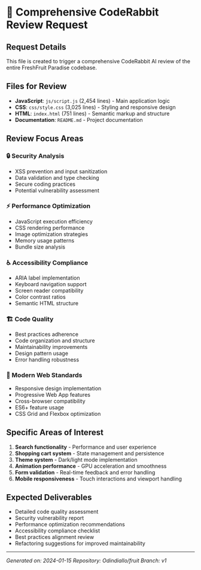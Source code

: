 # 🤖 Comprehensive CodeRabbit Review Request

## Request Details
This file is created to trigger a comprehensive CodeRabbit AI review of the entire FreshFruit Paradise codebase.

## Files for Review
- **JavaScript**: `js/script.js` (2,454 lines) - Main application logic
- **CSS**: `css/style.css` (3,025 lines) - Styling and responsive design
- **HTML**: `index.html` (751 lines) - Semantic markup and structure
- **Documentation**: `README.md` - Project documentation

## Review Focus Areas

### 🔒 Security Analysis
- XSS prevention and input sanitization
- Data validation and type checking
- Secure coding practices
- Potential vulnerability assessment

### ⚡ Performance Optimization
- JavaScript execution efficiency
- CSS rendering performance
- Image optimization strategies
- Memory usage patterns
- Bundle size analysis

### ♿ Accessibility Compliance
- ARIA label implementation
- Keyboard navigation support
- Screen reader compatibility
- Color contrast ratios
- Semantic HTML structure

### 🏗️ Code Quality
- Best practices adherence
- Code organization and structure
- Maintainability improvements
- Design pattern usage
- Error handling robustness

### 📱 Modern Web Standards
- Responsive design implementation
- Progressive Web App features
- Cross-browser compatibility
- ES6+ feature usage
- CSS Grid and Flexbox optimization

## Specific Areas of Interest
1. **Search functionality** - Performance and user experience
2. **Shopping cart system** - State management and persistence
3. **Theme system** - Dark/light mode implementation
4. **Animation performance** - GPU acceleration and smoothness
5. **Form validation** - Real-time feedback and error handling
6. **Mobile responsiveness** - Touch interactions and viewport handling

## Expected Deliverables
- Detailed code quality assessment
- Security vulnerability report
- Performance optimization recommendations
- Accessibility compliance checklist
- Best practices alignment review
- Refactoring suggestions for improved maintainability

---
*Generated on: 2024-01-15*
*Repository: Odindiallo/fruit*
*Branch: v1*